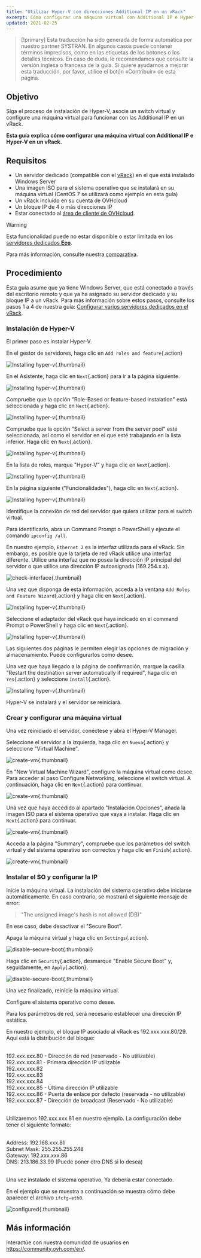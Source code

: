 ```yaml
---
title: "Utilizar Hyper-V con direcciones Additional IP en un vRack"
excerpt: Cómo configurar una máquina virtual con Additional IP e Hyper-V en un vRack
updated: 2021-02-25
---
```


> [!primary]
> Esta traducción ha sido generada de forma automática por nuestro partner SYSTRAN. En algunos casos puede contener términos imprecisos, como en las etiquetas de los botones o los detalles técnicos. En caso de duda, le recomendamos que consulte la versión inglesa o francesa de la guía. Si quiere ayudarnos a mejorar esta traducción, por favor, utilice el botón «Contribuir» de esta página.
> 

## Objetivo

Siga el proceso de instalación de Hyper-V, asocie un switch virtual y configure una máquina virtual para funcionar con las Additional IP en un vRack.

**Esta guía explica cómo configurar una máquina virtual con Additional IP e Hyper-V en un vRack.**

## Requisitos

- Un servidor dedicado (compatible con el [vRack](https://www.ovh.es/soluciones/vrack/)) en el que está instalado Windows Server
- Una imagen ISO para el sistema operativo que se instalará en su máquina virtual (CentOS 7 se utilizará como ejemplo en esta guía)
- Un vRack incluido en su cuenta de OVHcloud
- Un bloque IP de 4 o más direcciones IP
- Estar conectado al [área de cliente de OVHcloud](/links/manager).

> [!warning]
> Esta funcionalidad puede no estar disponible o estar limitada en los [servidores dedicados **Eco**](https://eco.ovhcloud.com/es-es/about/).
>
> Para más información, consulte nuestra [comparativa](https://eco.ovhcloud.com/es-es/compare/).

## Procedimiento

Esta guía asume que ya tiene Windows Server, que está conectado a través del escritorio remoto y que ya ha asignado su servidor dedicado y su bloque IP a un vRack. Para más información sobre estos pasos, consulte los pasos 1 a 4 de nuestra guía: [Configurar varios servidores dedicados en el vRack](/pages/bare_metal_cloud/dedicated_servers/vrack_configuring_on_dedicated_server).

### Instalación de Hyper-V

El primer paso es instalar Hyper-V.

En el gestor de servidores, haga clic en `Add roles and feature`{.action}

![Installing hyper-v](images/add-roles-features.png){.thumbnail}

En el Asistente, haga clic en `Next`{.action} para ir a la página siguiente.

![Installing hyper-v](images/add-roles-features-2.png){.thumbnail}

Compruebe que la opción "Role-Based or feature-based instalation" está seleccionada y haga clic en `Next`{.action}.

![Installing hyper-v](images/add-roles-features-3.png){.thumbnail}

Compruebe que la opción "Select a server from the server pool" esté seleccionada, así como el servidor en el que esté trabajando en la lista inferior. Haga clic en `Next`{.action}.

![Installing hyper-v](images/add-roles-features-4.png){.thumbnail}

En la lista de roles, marque "Hyper-V" y haga clic en `Next`{.action}.

![Installing hyper-v](images/add-roles-features-5.png){.thumbnail}

En la página siguiente ("Funcionalidades"), haga clic en `Next`{.action}.

![Installing hyper-v](images/add-roles-features-9.png){.thumbnail}

Identifique la conexión de red del servidor que quiera utilizar para el switch virtual.

Para identificarlo, abra un Command Prompt o PowerShell y ejecute el comando `ipconfig /all`.

En nuestro ejemplo, `Ethernet 2` es la interfaz utilizada para el vRack. Sin embargo, es posible que la tarjeta de red vRack utilice una interfaz diferente. Utilice una interfaz que no posea la dirección IP principal del servidor o que utilice una dirección IP autoasignada (169.254.x.x).

![check-interface](images/ipconfig.png){.thumbnail}

Una vez que disponga de esta información, acceda a la ventana `Add Roles and Feature Wizard`{.action} y haga clic en `Next`{.action}.

![Installing hyper-v](images/add-roles-features-6.png){.thumbnail}

Seleccione el adaptador del vRack que haya indicado en el command Prompt o PowerShell y haga clic en `Next`{.action}.

![Installing hyper-v](images/add-roles-features-7.png){.thumbnail}

Las siguientes dos páginas le permiten elegir las opciones de migración y almacenamiento. Puede configurarlos como desee.

Una vez que haya llegado a la página de confirmación, marque la casilla "Restart the destination server automatically if required", haga clic en `Yes`{.action} y seleccione `Install`{.action}.

![Installing hyper-v](images/add-roles-features-8.png){.thumbnail}

Hyper-V se instalará y el servidor se reiniciará.

### Crear y configurar una máquina virtual

Una vez reiniciado el servidor, conéctese y abra el Hyper-V Manager.

Seleccione el servidor a la izquierda, haga clic en `Nueva`{.action} y seleccione "Virtual Machine".

![create-vm](images/create-vm.png){.thumbnail}

En "New Virtual Machine Wizard", configure la máquina virtual como desee. Para acceder al paso Configure Networking, seleccione el switch virtual. A continuación, haga clic en `Next`{.action} para continuar.

![create-vm](images/create-vm-2.png){.thumbnail}

Una vez que haya accedido al apartado "Instalación Opciones", añada la imagen ISO para el sistema operativo que vaya a instalar. Haga clic en `Next`{.action} para continuar.

![create-vm](images/create-vm-3.png){.thumbnail}

Acceda a la página "Summary", compruebe que los parámetros del switch virtual y del sistema operativo son correctos y haga clic en `Finish`{.action}.

![create-vm](images/create-vm-4.png){.thumbnail}

### Instalar el SO y configurar la IP

Inicie la máquina virtual. La instalación del sistema operativo debe iniciarse automáticamente. En caso contrario, se mostrará el siguiente mensaje de error:

> "The unsigned image's hash is not allowed (DB)"

En ese caso, debe desactivar el "Secure Boot".

Apaga la máquina virtual y haga clic en `Settings`{.action}.

![disable-secure-boot](images/disable-secure-boot.png){.thumbnail}

Haga clic en `Security`{.action}, desmarque "Enable Secure Boot" y, seguidamente, en `Apply`{.action}.

![disable-secure-boot](images/disable-secure-boot-2.png){.thumbnail}

Una vez finalizado, reinicie la máquina virtual.

Configure el sistema operativo como desee.

Para los parámetros de red, será necesario establecer una dirección IP estática.

En nuestro ejemplo, el bloque IP asociado al vRack es 192.xxx.xxx.80/29. Aquí está la distribución del bloque:

<br>
192.xxx.xxx.80 - Dirección de red (reservado - No utilizable)<br>
192.xxx.xxx.81 - Primera dirección IP utilizable<br>
192.xxx.xxx.82<br>
192.xxx.xxx.83<br>
192.xxx.xxx.84<br>
192.xxx.xxx.85 - Última dirección IP utilizable<br>
192.xxx.xxx.86 - Puerta de enlace por defecto (reservada - no utilizable)<br>
192.xxx.xxx.87 - Dirección de broadcast (Reservado - No utilizable)<br>
<br>

Utilizaremos 192.xxx.xxx.81 en nuestro ejemplo. La configuración debe tener el siguiente formato:

<br>
Address: 192.168.xxx.81<br>
Subnet Mask: 255.255.255.248<br>
Gateway: 192.xxx.xxx.86<br>
DNS: 213.186.33.99 (Puede poner otro DNS si lo desea)<br>
<br>

Una vez instalado el sistema operativo, Ya debería estar conectado.

En el ejemplo que se muestra a continuación se muestra cómo debe aparecer el archivo `ifcfg-eth0`.

![configured](images/configured.png){.thumbnail}

## Más información

Interactúe con nuestra comunidad de usuarios en <https://community.ovh.com/en/>.
